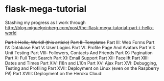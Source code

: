 flask-mega-tutorial
===================
Stashing my progress as I work through http://blog.miguelgrinberg.com/post/the-flask-mega-tutorial-part-i-hello-world

~~Part I: Hello, World! (this article)~~
~~Part II: Templates~~
Part III: Web Forms
Part IV: Database
Part V: User Logins
Part VI: Profile Page And Avatars
Part VII: Unit Testing
Part VIII: Followers, Contacts And Friends
Part IX: Pagination
Part X: Full Text Search
Part XI: Email Support
Part XII: Facelift
Part XIII: Dates and Times
Part XIV: I18n and L10n
Part XV: Ajax
Part XVI: Debugging, Testing and Profiling
Part XVII: Deployment on Linux (even on the Raspberry Pi!)
Part XVIII: Deployment on the Heroku Cloud
